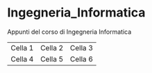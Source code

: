 # Ingegneria_Informatica
Appunti del corso di Ingegneria Informatica


<table>
  <tr>
    <td>Cella 1</td>
    <td>Cella 2</td>
    <td>Cella 3</td>
  </tr>
  <tr>
    <td>Cella 4</td>
    <td>Cella 5</td>
    <td>Cella 6</td>
  </tr>
</table>
